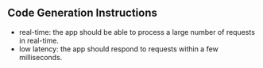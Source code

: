 ## Code Generation Instructions

- real-time: the app should be able to process a large number of requests in real-time.
- low latency: the app should respond to requests within a few milliseconds.
